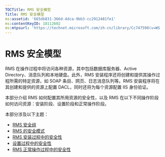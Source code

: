 ```yaml
---
TOCTitle: RMS 安全模型
Title: RMS 安全模型
ms:assetid: '665db831-366d-4dca-9bb3-cc2912481fe1'
ms:contentKeyID: 18112602
ms:mtpsurl: 'https://technet.microsoft.com/zh-cn/library/Cc747598(v=WS.10)'
---
```


RMS 安全模型
============

RMS 在操作过程中将访问各种资源，其中包括数据库服务器、Active Directory、消息队列和本地硬盘。此外，RMS 安装程序还将创建和提供其操作过程所需的特定资源，如 SOAP 条目、网页、日志消息队列等。RMS 安装程序将在其创建和提供的资源上配置 DACL，同时还将为每个资源配置 IIS 身份验证。

本部分介绍 RMS 如何配置其所用资源的安全性，以及 RMS 在以下不同操作阶段如何访问资源：安装阶段、设置阶段和正常操作阶段。

本部分涉及以下主题：

-   [RMS 安全组](https://technet.microsoft.com/25749a83-8c12-48ec-96ad-296d31fd55d4)
-   [RMS 的安全模式](https://technet.microsoft.com/d7792293-5bb2-4232-9d48-e81e87ab6219)
-   [RMS 安装过程中的安全性](https://technet.microsoft.com/0a3d40b2-f27e-4e63-baff-a9c8433f5f91)
-   [设置过程中的安全性](https://technet.microsoft.com/9f1282c5-5642-4870-a9a4-c3a485f8ff76)
-   [RMS 正常操作过程中的安全性](https://technet.microsoft.com/98f3d584-6320-4aa1-9959-7133cfdb6df7)
